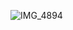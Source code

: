 ![IMG_4894](https://user-images.githubusercontent.com/113143511/223887056-2bb71f52-ee5a-49d4-b576-1b03f80fb4ad.jpg)
